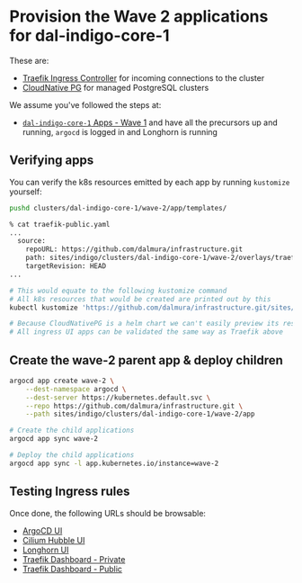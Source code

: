 # Provision the Wave 2 applications for dal-indigo-core-1

These are:
* [Traefik Ingress Controller](https://doc.traefik.io/traefik/providers/kubernetes-ingress/) for incoming connections to the cluster
* [CloudNative PG](https://cloudnative-pg.io/documentation/current/) for managed PostgreSQL clusters

We assume you've followed the steps at:
* [`dal-indigo-core-1` Apps - Wave 1](INDIGO-CORE-1-APPS-WAVE-1.md) and have all the precursors up and running, `argocd` is logged in and Longhorn is running

## Verifying apps

You can verify the k8s resources emitted by each app by running `kustomize` yourself:
```bash
pushd clusters/dal-indigo-core-1/wave-2/app/templates/

% cat traefik-public.yaml
...
  source:
    repoURL: https://github.com/dalmura/infrastructure.git
    path: sites/indigo/clusters/dal-indigo-core-1/wave-2/overlays/traefik-public
    targetRevision: HEAD
...

# This would equate to the following kustomize command
# All k8s resources that would be created are printed out by this
kubectl kustomize 'https://github.com/dalmura/infrastructure.git/sites/indigo/clusters/dal-indigo-core-1/wave-2/overlays/traefik-public?ref=HEAD'

# Because CloudNativePG is a helm chart we can't easily preview its resources
# All ingress UI apps can be validated the same way as Traefik above
```

## Create the wave-2 parent app & deploy children
```bash
argocd app create wave-2 \
    --dest-namespace argocd \
    --dest-server https://kubernetes.default.svc \
    --repo https://github.com/dalmura/infrastructure.git \
    --path sites/indigo/clusters/dal-indigo-core-1/wave-2/app

# Create the child applications
argocd app sync wave-2

# Deploy the child applications
argocd app sync -l app.kubernetes.io/instance=wave-2
```

## Testing Ingress rules
Once done, the following URLs should be browsable:
* [ArgoCD UI](https://argocd.indigo.dalmura.cloud/)
* [Cilium Hubble UI](https://cilium-hubble.indigo.dalmura.cloud/)
* [Longhorn UI](https://longhorn.indigo.dalmura.cloud/)
* [Traefik Dashboard - Private](https://traefik-private.indigo.dalmura.cloud/dashboard/)
* [Traefik Dashboard - Public](https://traefik-public.indigo.dalmura.cloud/dashboard/)
